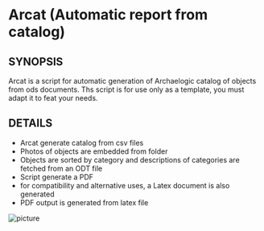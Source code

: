 # Arcat (Automatic report from catalog)

## SYNOPSIS

Arcat is a script for automatic generation of Archaelogic catalog of objects from ods documents. 
Ths script is for use only as a template, you must adapt it to feat your needs.

## DETAILS
* Arcat generate catalog from csv files
* Photos of objects are embedded from folder
* Objects are sorted by category and descriptions of categories are fetched from an ODT file
* Script generate a PDF
* for compatibility and alternative uses, a Latex document is also generated
* PDF output is generated from latex file

![picture](https://github.com/Raiden1024/Arcat/tree/main/assets/Capture%20d%e2%80%99%c3%a9cran%20du%202020-10-16%2010-40-08.png)

